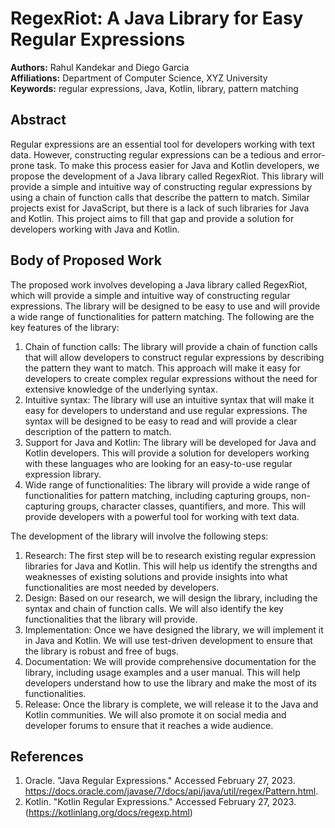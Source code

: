 # RegexRiot: A Java Library for Easy Regular Expressions

**Authors:** Rahul Kandekar and Diego Garcia  
**Affiliations:** Department of Computer Science, XYZ University  
**Keywords:** regular expressions, Java, Kotlin, library, pattern matching  

## Abstract
Regular expressions are an essential tool for developers working with text data. However, constructing regular expressions can be a tedious and error-prone task. To make this process easier for Java and Kotlin developers, we propose the development of a Java library called RegexRiot. This library will provide a simple and intuitive way of constructing regular expressions by using a chain of function calls that describe the pattern to match. Similar projects exist for JavaScript, but there is a lack of such libraries for Java and Kotlin. This project aims to fill that gap and provide a solution for developers working with Java and Kotlin.

## Body of Proposed Work
The proposed work involves developing a Java library called RegexRiot, which will provide a simple and intuitive way of constructing regular expressions. The library will be designed to be easy to use and will provide a wide range of functionalities for pattern matching. The following are the key features of the library:

1. Chain of function calls: The library will provide a chain of function calls that will allow developers to construct regular expressions by describing the pattern they want to match. This approach will make it easy for developers to create complex regular expressions without the need for extensive knowledge of the underlying syntax.
2. Intuitive syntax: The library will use an intuitive syntax that will make it easy for developers to understand and use regular expressions. The syntax will be designed to be easy to read and will provide a clear description of the pattern to match.
3. Support for Java and Kotlin: The library will be developed for Java and Kotlin developers. This will provide a solution for developers working with these languages who are looking for an easy-to-use regular expression library.
4. Wide range of functionalities: The library will provide a wide range of functionalities for pattern matching, including capturing groups, non-capturing groups, character classes, quantifiers, and more. This will provide developers with a powerful tool for working with text data.

The development of the library will involve the following steps:

1. Research: The first step will be to research existing regular expression libraries for Java and Kotlin. This will help us identify the strengths and weaknesses of existing solutions and provide insights into what functionalities are most needed by developers.
2. Design: Based on our research, we will design the library, including the syntax and chain of function calls. We will also identify the key functionalities that the library will provide.
3. Implementation: Once we have designed the library, we will implement it in Java and Kotlin. We will use test-driven development to ensure that the library is robust and free of bugs.
4. Documentation: We will provide comprehensive documentation for the library, including usage examples and a user manual. This will help developers understand how to use the library and make the most of its functionalities.
5. Release: Once the library is complete, we will release it to the Java and Kotlin communities. We will also promote it on social media and developer forums to ensure that it reaches a wide audience.

## References
1. Oracle. "Java Regular Expressions." Accessed February 27, 2023. https://docs.oracle.com/javase/7/docs/api/java/util/regex/Pattern.html.
2. Kotlin. "Kotlin Regular Expressions." Accessed February 27, 2023. (https://kotlinlang.org/docs/regexp.html)
